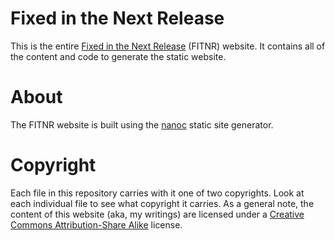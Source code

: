 Fixed in the Next Release
=========================

This is the entire [Fixed in the Next Release](http://fitnr.com) (FITNR)
website. It contains all of the content and code to generate the static
website.

About
=====

The FITNR website is built using the [nanoc](http://nanoc.stoneship.org)
static site generator.

Copyright
=========

Each file in this repository carries with it one of two copyrights. Look at
each individual file to see what copyright it carries. As a general note, the
content of this website (aka, my writings) are licensed under a [Creative
Commons Attribution-Share Alike][ccsa] license.

[ccsa]: http://creativecommons.org/licenses/by-sa/3.0/us/
